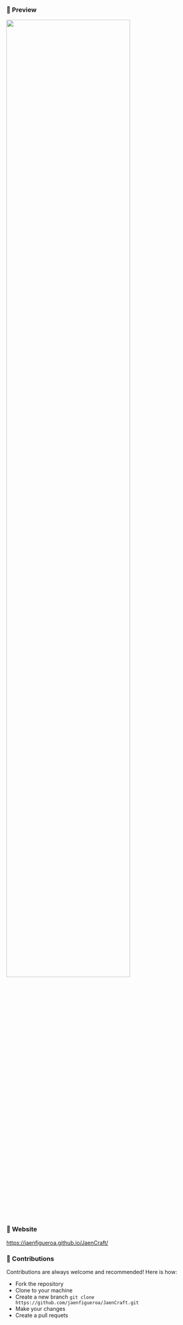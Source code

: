 ### 📌 Preview

<div >
  <img src="./assets/preview.gif" align="center" style="width: 80%" />
</div>

### 📌 Website

https://jaenfigueroa.github.io/JaenCraft/

### 📌 Contributions

Contributions are always welcome and recommended! Here is how:
- Fork the repository
- Clone to your machine 
- Create a new branch 
  `git clone https://github.com/jaenfigueroa/JaenCraft.git`
- Make your changes
- Create a pull requets
